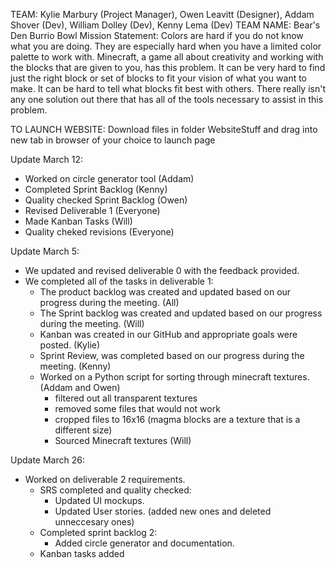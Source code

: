 TEAM: Kylie Marbury (Project Manager),  Owen Leavitt (Designer), Addam Shover (Dev), William Dolley (Dev), Kenny Lema (Dev)
TEAM NAME: Bear's Den Burrio Bowl
Mission Statement: Colors are hard if you do not know what you are doing. They are especially hard when you have a limited color palette to work with. Minecraft, a game all about creativity and working with the blocks that are given to you, has this problem. It can be very hard to find just the right block or set of blocks to fit your vision of what you want to make. It can be hard to tell what blocks fit best with others. There really isn't any one solution out there that has all of the tools necessary to assist in this problem.

TO LAUNCH WEBSITE:
Download files in folder WebsiteStuff and drag into new tab in browser of your choice to launch page

Update March 12:
  - Worked on circle generator tool (Addam)
  - Completed Sprint Backlog (Kenny)
  - Quality checked Sprint Backlog (Owen)
  - Revised Deliverable 1 (Everyone)
  - Made Kanban Tasks (Will)
  - Quality cheked revisions (Everyone)

Update March 5:
  - We updated and revised deliverable 0 with the feedback provided.
  - We completed all of the tasks in deliverable 1:
    - The product backlog was created and updated based on our progress during the meeting. (All)
    - The Sprint backlog was created and updated based on our progress during the meeting. (Will)
    - Kanban was created in our GitHub and appropriate goals were posted. (Kylie)
    - Sprint Review, was completed based on our progress during the meeting. (Kenny)
    - Worked on a Python script for sorting through minecraft textures. (Addam and Owen)
      - filtered out all transparent textures
      - removed some files that would not work
      - cropped files to 16x16 (magma blocks are a texture that is a different size)
      - Sourced Minecraft textures (Will)
  
Update March 26:
  - Worked on deliverable 2 requirements.
    - SRS completed and quality checked: 
      - Updated UI mockups.
      - Updated User stories. (added new ones and deleted unneccesary ones)
    - Completed sprint backlog 2:
      - Added circle generator and documentation.
    - Kanban tasks added
    
